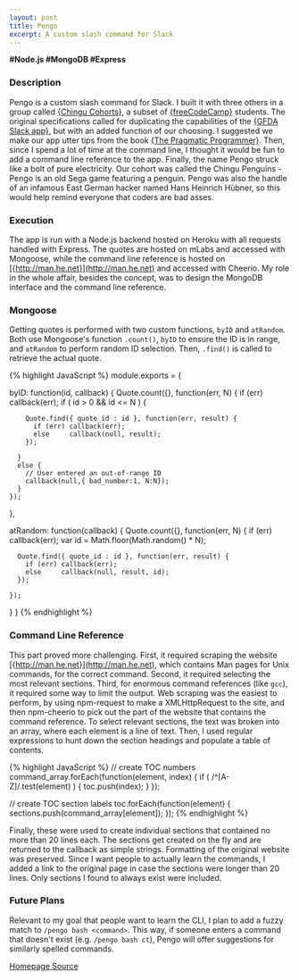 ```yaml
---
layout: post
title: Pengo
excerpt: A custom slash command for Slack
---
```


<div class="tags" style="font-weight: bold">
  <span>#Node.js</span>
  <span>#MongoDB</span>
  <span>#Express</span>
</div>

### Description

Pengo is a custom slash command for Slack.  I built it with three others in a group called [{Chingu Cohorts}](https://tropicalchancer.github.io/projectus/), a subset of [{freeCodeCamp}](https://www.freecodecamp.com) students.  The original specifications called for duplicating the capabilities of the [{GFDA Slack app}](https://goodfuckingdesignadvice.com/blogs/features/gfda-launches-slack-app), but with an added function of our choosing.  I suggested we make our app utter tips from the book [{The Pragmatic Programmer}](https://pragprog.com/the-pragmatic-programmer/extracts/tips).  Then, since I spend a lot of time at the command line, I thought it would be fun to add a command line reference to the app.  Finally, the name Pengo struck like a bolt of pure electricity.  Our cohort was called the Chingu Penguins - Pengo is an old Sega game featuring a penguin.  Pengo was also the handle of an infamous East German hacker named Hans Heinrich H&uuml;bner, so this would help remind everyone that coders are bad asses.

### Execution

The app is run with a Node.js backend hosted on Heroku with all requests handled with Express.  The quotes are hosted on mLabs and accessed with Mongoose, while the command line reference is hosted on [{http://man.he.net}](http://man.he.net) and accessed with Cheerio.  My role in the whole affair, besides the concept, was to design the MongoDB interface and the command line reference.

### Mongoose

Getting quotes is performed with two custom functions, `byID` and `atRandom`.  Both use Mongoose's function `.count()`, `byID` to ensure the ID is in range, and `atRandom` to perform random ID selection.  Then, `.find()` is called to retrieve the actual quote.  

{% highlight JavaScript %}
module.exports = {

  byID: function(id, callback) {
    Quote.count({}, function(err, N) {
      if (err) callback(err);
      if ( id > 0 && id <= N ) {

        Quote.find({ quote_id : id }, function(err, result) {
          if (err) callback(err);
          else     callback(null, result);
        });

      }
      else {
        // User entered an out-of-range ID
        callback(null,{ bad_number:1, N:N});
      }
    });
  },

  atRandom: function(callback) {
    Quote.count({}, function(err, N) {
      if (err) callback(err);
      var id = Math.floor(Math.random() * N);

      Quote.find({ quote_id : id }, function(err, result) {
        if (err) callback(err);
        else     callback(null, result, id);
      });

    });
  }
}
{% endhighlight %}

### Command Line Reference

This part proved more challenging.  First, it required scraping the website [{http://man.he.net}](http://man.he.net), which contains Man pages for Unix commands, for the correct command.  Second, it required selecting the most relevant sections.  Third, for enormous command references (like `gcc`), it required some way to limit the output.  Web scraping was the easiest to perform, by using npm-request to make a XMLHttpRequest to the site, and then npm-cheerio to pick out the part of the website that contains the command reference.  To select relevant sections, the text was broken into an array, where each element is a line of text.  Then, I used regular expressions to hunt down the section headings and populate a table of contents.

{% highlight JavaScript %}
// create TOC numbers
command_array.forEach(function(element, index) {
  if ( /^[A-Z]/.test(element) ) {
    toc.push(index);
  }
});

// create TOC section labels
toc.forEach(function(element) {
  sections.push(command_array[element]);
});
{% endhighlight %}

Finally, these were used to create individual sections that contained no more than 20 lines each.  The sections get created on the fly and are returned to the callback as simple strings.  Formatting of the original website was preserved.  Since I want people to actually learn the commands, I added a link to the original page in case the sections were longer than 20 lines.  Only sections I found to always exist were included.

### Future Plans

Relevant to my goal that people want to learn the CLI, I plan to add a fuzzy match to `/pengo bash <command>`.  This way, if someone enters a command that doesn't exist (e.g. `/pengo bash ct`), Pengo will offer suggestions for similarly spelled commands.
    
<section class="project-links">
  <a href="http://pengo.herokuapp.com"> Homepage </a>
  <a href="https://github.com/peterjmartinson/PengoBot"> Source </a>
</section>

